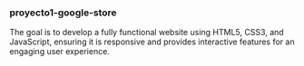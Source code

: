 ### proyecto1-google-store
The goal is to develop a fully functional website using HTML5, CSS3, and JavaScript, ensuring it is responsive and provides interactive features for an engaging user experience.
